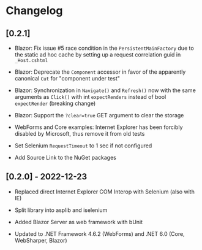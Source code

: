 # Changelog

## [0.2.1]

* Blazor: Fix issue #5 race condition in the `PersistentMainFactory` due to the
  static ad hoc cache by setting up a request correlation guid in `_Host.cshtml`

* Blazor: Deprecate the `Component` accessor in favor of the apparently
  canonical `Cut` for "component under test"

* Blazor: Synchronization in `Navigate()` and `Refresh()` now with the same
  arguments as `Click()` with int `expectRenders` instead of bool `expectRender`
  (breaking change)

* Blazor: Support the `?clear=true` GET argument to clear the storage

* WebForms and Core examples: Internet Explorer has been forcibly disabled by
  Microsoft, thus remove it from old tests

* Set Selenium `RequestTimeout` to 1 sec if not configured

* Add Source Link to the NuGet packages


## [0.2.0] - 2022-12-23

* Replaced direct Internet Explorer COM Interop with Selenium (also with IE)

* Split library into asplib and iselenium

* Added Blazor Server as web framework with bUnit

* Updated to .NET Framework 4.6.2 (WebForms) and .NET 6.0 (Core, WebSharper,
  Blazor)
